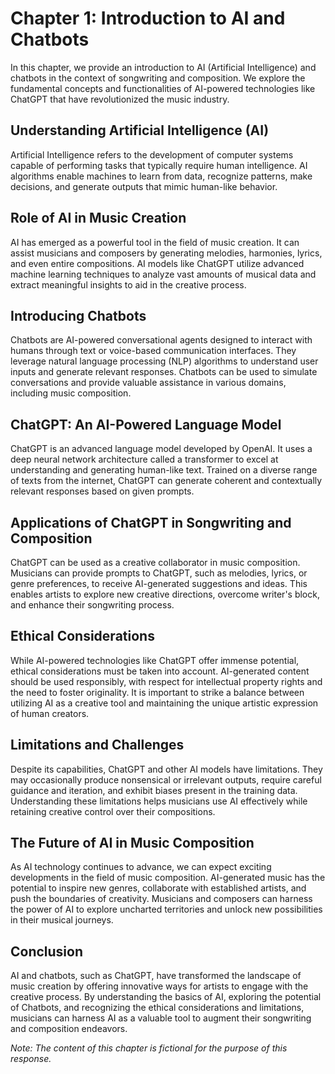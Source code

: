 Chapter 1: Introduction to AI and Chatbots
==========================================

In this chapter, we provide an introduction to AI (Artificial Intelligence) and chatbots in the context of songwriting and composition. We explore the fundamental concepts and functionalities of AI-powered technologies like ChatGPT that have revolutionized the music industry.

Understanding Artificial Intelligence (AI)
------------------------------------------

Artificial Intelligence refers to the development of computer systems capable of performing tasks that typically require human intelligence. AI algorithms enable machines to learn from data, recognize patterns, make decisions, and generate outputs that mimic human-like behavior.

Role of AI in Music Creation
----------------------------

AI has emerged as a powerful tool in the field of music creation. It can assist musicians and composers by generating melodies, harmonies, lyrics, and even entire compositions. AI models like ChatGPT utilize advanced machine learning techniques to analyze vast amounts of musical data and extract meaningful insights to aid in the creative process.

Introducing Chatbots
--------------------

Chatbots are AI-powered conversational agents designed to interact with humans through text or voice-based communication interfaces. They leverage natural language processing (NLP) algorithms to understand user inputs and generate relevant responses. Chatbots can be used to simulate conversations and provide valuable assistance in various domains, including music composition.

ChatGPT: An AI-Powered Language Model
-------------------------------------

ChatGPT is an advanced language model developed by OpenAI. It uses a deep neural network architecture called a transformer to excel at understanding and generating human-like text. Trained on a diverse range of texts from the internet, ChatGPT can generate coherent and contextually relevant responses based on given prompts.

Applications of ChatGPT in Songwriting and Composition
------------------------------------------------------

ChatGPT can be used as a creative collaborator in music composition. Musicians can provide prompts to ChatGPT, such as melodies, lyrics, or genre preferences, to receive AI-generated suggestions and ideas. This enables artists to explore new creative directions, overcome writer's block, and enhance their songwriting process.

Ethical Considerations
----------------------

While AI-powered technologies like ChatGPT offer immense potential, ethical considerations must be taken into account. AI-generated content should be used responsibly, with respect for intellectual property rights and the need to foster originality. It is important to strike a balance between utilizing AI as a creative tool and maintaining the unique artistic expression of human creators.

Limitations and Challenges
--------------------------

Despite its capabilities, ChatGPT and other AI models have limitations. They may occasionally produce nonsensical or irrelevant outputs, require careful guidance and iteration, and exhibit biases present in the training data. Understanding these limitations helps musicians use AI effectively while retaining creative control over their compositions.

The Future of AI in Music Composition
-------------------------------------

As AI technology continues to advance, we can expect exciting developments in the field of music composition. AI-generated music has the potential to inspire new genres, collaborate with established artists, and push the boundaries of creativity. Musicians and composers can harness the power of AI to explore uncharted territories and unlock new possibilities in their musical journeys.

Conclusion
----------

AI and chatbots, such as ChatGPT, have transformed the landscape of music creation by offering innovative ways for artists to engage with the creative process. By understanding the basics of AI, exploring the potential of Chatbots, and recognizing the ethical considerations and limitations, musicians can harness AI as a valuable tool to augment their songwriting and composition endeavors.

*Note: The content of this chapter is fictional for the purpose of this response.*
